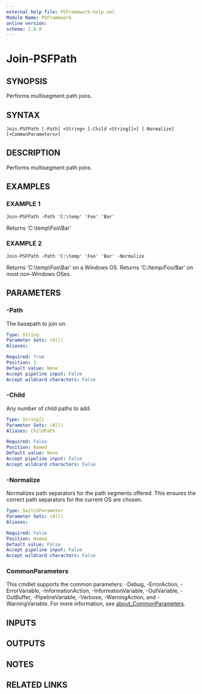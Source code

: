 ```yaml
---
external help file: PSFramework-help.xml
Module Name: PSFramework
online version:
schema: 2.0.0
---
```


# Join-PSFPath

## SYNOPSIS
Performs multisegment path joins.

## SYNTAX

```
Join-PSFPath [-Path] <String> [-Child <String[]>] [-Normalize] [<CommonParameters>]
```

## DESCRIPTION
Performs multisegment path joins.

## EXAMPLES

### EXAMPLE 1
```
Join-PSFPath -Path 'C:\temp' 'Foo' 'Bar'
```

Returns 'C:\temp\Foo\Bar'

### EXAMPLE 2
```
Join-PSFPath -Path 'C:\temp' 'Foo' 'Bar' -Normalize
```

Returns 'C:\temp\Foo\Bar' on a Windows OS.
Returns 'C:/temp/Foo/Bar' on most non-Windows OSes.

## PARAMETERS

### -Path
The basepath to join on.

```yaml
Type: String
Parameter Sets: (All)
Aliases:

Required: True
Position: 1
Default value: None
Accept pipeline input: False
Accept wildcard characters: False
```

### -Child
Any number of child paths to add.

```yaml
Type: String[]
Parameter Sets: (All)
Aliases: ChildPath

Required: False
Position: Named
Default value: None
Accept pipeline input: False
Accept wildcard characters: False
```

### -Normalize
Normalizes path separators for the path segments offered.
This ensures the correct path separators for the current OS are chosen.

```yaml
Type: SwitchParameter
Parameter Sets: (All)
Aliases:

Required: False
Position: Named
Default value: False
Accept pipeline input: False
Accept wildcard characters: False
```

### CommonParameters
This cmdlet supports the common parameters: -Debug, -ErrorAction, -ErrorVariable, -InformationAction, -InformationVariable, -OutVariable, -OutBuffer, -PipelineVariable, -Verbose, -WarningAction, and -WarningVariable. For more information, see [about_CommonParameters](http://go.microsoft.com/fwlink/?LinkID=113216).

## INPUTS

## OUTPUTS

## NOTES

## RELATED LINKS
